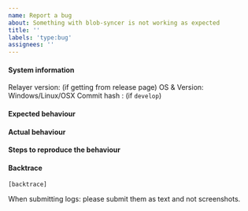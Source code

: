 ```yaml
---
name: Report a bug
about: Something with blob-syncer is not working as expected
title: ''
labels: 'type:bug'
assignees: ''
---
```


#### System information

Relayer version: (if getting from release page)
OS & Version: Windows/Linux/OSX
Commit hash : (if `develop`)

#### Expected behaviour


#### Actual behaviour


#### Steps to reproduce the behaviour


#### Backtrace

````
[backtrace]
````

When submitting logs: please submit them as text and not screenshots.